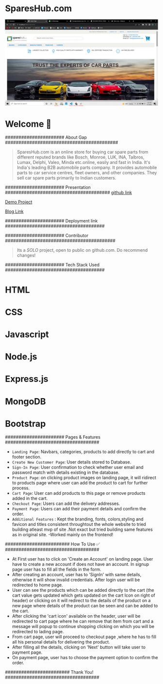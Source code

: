 # SparesHub.com

![SparesHub](https://github.com/tej-p/SpareHub_clone/blob/main/static/Clone%20Images/spareshub1.png)

# Welcome :wave:

###################### About Gap ##########################################

>SparesHub.com is an online store for buying car spare parts from different reputed brands like Bosch, Monroe, LUK, INA, Talbros, Lumax, Delphi, Valeo, Minda etc.online, easily and fast in India. It's India's leading B2B automobile parts company. It provides automobile parts to car service centres, fleet owners, and other companies. They sell car spare parts primarily to Indian customers.




###################### Presentation #######################################
[github link](https://github.com/tej-p/SpareHub_clone)

[Demo Project](https://drive.google.com/drive/folders/1fZBip0APnw2ZOH3_7K-ZkenWtG9JrLP8?usp=sharing)

[Blog Link](https://medium.com/@shreeramwar1995/spareshub-com-clone-fa330266fd10?postPublishedType=initial)


###################### Deployment link ##################################### 



###################### Contributor #########################################

>Its a *SOLO* project, open to public on github.com. Do recommend changes!

###################### Tech Stack Used #####################################
# HTML
# CSS
# Javascript
# Node.js
# Express.js
# MongoDB
# Bootstrap


###################### Pages & Features  ###################################

- `Landing Page`: Navbars, categories, products to add directly to cart and footer section.
- `Create New Customer Page`: User details stored to Database.
- `Sign-In Page`: User confirmation to check whether user email and password match with details existing in the database.
- `Product Page`: on clicking product images on landing page, it will ridirect to products page where user can add the  product to cart for further process.
- `Cart Page`: User can add products to this page or remove products added in the cart.
- `Checkout Page`: Users can add the delivery addresses.
- `Payment Page`: Users can add their payment details and confirm the order.
- `Additional Features` : Kept the branding, fonts, colors,styling and favicon and titles consistent throughtout the whole website to tried building atleast mvp of site .Not exact but tried  building same features as in original site. 
-Worked mainly on the frontend! 


######################## How To Use ✅  ###################################


- At First user has to click on 'Create an  Account' on landing page. User have to create a new account if does not have an account. In signup page user has to  fill  all the fields in the form.
- After creating an account, user has to 'SignIn' with same details, otherwise it will show invalid credentials. After login user will be redirected to home page.
- User can see the products which can be added directly to the cart (the cart value gets updated which gets updated on the cart Icon on right of header) or clicking on it will redirect to the details of the product on a new page where details of the product can be seen and can be added to the cart.
- After clicking the 'cart icon' available on the header, user will be redirected to cart page where he can remove that item from cart and a message will popup to continue shopping clicking on which you will be redirected to lading page.
- From cart page, user will proceed to checkout page ,where he has to fill all his personal details for delivering the product.
- After filling all the details, clicking  on 'Next' button will take user to payment page.
- On payment page, user has to choose the payment option to confirm the order.


######################## Thank You! ###################################
